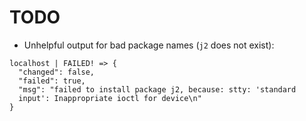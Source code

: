# TODO

- Unhelpful output for bad package names (`j2` does not exist):

```
localhost | FAILED! => {
  "changed": false,
  "failed": true,
  "msg": "failed to install package j2, because: stty: 'standard
  input': Inappropriate ioctl for device\n"
}
```
